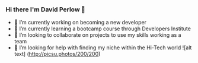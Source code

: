 ### Hi there I'm David Perlow 👋
- 🔭 I’m currently working on becoming a new developer
- 🌱 I’m currently learning a bootcamp course through Developers Institute
- 👯 I’m looking to collaborate on projects to use my skills working as a team
- 🤔 I’m looking for help with finding my niche within the Hi-Tech world
![alt text] (http://picsu.photos/200/200)
<!--
**CodedavidperloW/CodedavidperloW** is a ✨ _special_ ✨ repository because its `README.md` (this file) appears on your GitHub profile.

Here are some ideas to get you started:

- 🔭 I’m currently working on becoming a new developer
- 🌱 I’m currently learning ...
- 👯 I’m looking to collaborate on ...
- 🤔 I’m looking for help with ...
- 💬 Ask me about ...
- 📫 How to reach me: ...
- 😄 Pronouns: ...
- ⚡ Fun fact: ...
-->
